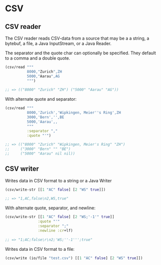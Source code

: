 # CSV


## CSV reader

The CSV reader reads CSV-data from a source that may be a a string, a bytebuf,
a file, a Java InputStream, or a Java Reader.

The separator and the quote char can optionally be specified. They default to
a comma and a double quote.


```clojure
(csv/read """
          8000,"Zurich",ZH
          5000,"Aarau",AG
          """)
            
;; => (("8000" "Zurich" "ZH") ("5000" "Aarau" "AG"))
```

With alternate quote and separator:

```clojure
(csv/read """
          8000,'Zurich','Wipkingen, Meier''s Ring',ZH
          3000,'Bern','',BE
          5000,'Aarau',,
          """
          :separator "," 
          :quote "'")
            
;; => (("8000" "Zurich" "Wipkingen, Meier's Ring" "ZH") 
;;     ("3000" "Bern" "" "BE") 
;;     ("5000" "Aarau" nil nil))
```


## CSV writer

Writes data in CSV format to a string or a Java Writer

```clojure
(csv/write-str [[1 "AC" false] [2 "WS" true]])
  
;; => "1,AC,false\n2,WS,true"
```

With alternate quote, separator, and newline:

```clojure
(csv/write-str [[1 "AC" false] [2 "WS;'-1'" true]]
               :quote "'"
               :separator ";"
               :newline :cr+lf)
                 
;; => "1;AC;false\r\n2;'WS;''-1''';true"
```


Writes data in CSV format to a file:

```clojure
(csv/write (io/file "test.csv") [[1 "AC" false] [2 "WS" true]])
```

